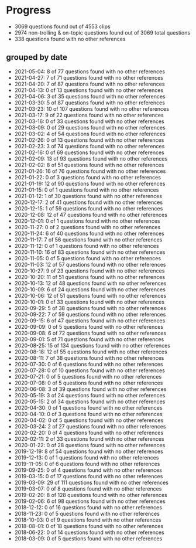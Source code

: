 # Progress
* 3069 questions found out of 4553 clips
* 2974 non-trolling & on-topic questions found out of 3069 total questions
* 338 questions found with no other references
## grouped by date
* 2021-05-04: 8 of 77 questions found with no other references
* 2021-04-27: 7 of 71 questions found with no other references
* 2021-04-20: 7 of 87 questions found with no other references
* 2021-04-13: 0 of 13 questions found with no other references
* 2021-04-06: 3 of 35 questions found with no other references
* 2021-03-30: 5 of 87 questions found with no other references
* 2021-03-23: 10 of 107 questions found with no other references
* 2021-03-17: 9 of 22 questions found with no other references
* 2021-03-16: 0 of 33 questions found with no other references
* 2021-03-09: 0 of 29 questions found with no other references
* 2021-03-02: 4 of 54 questions found with no other references
* 2021-02-26: 0 of 13 questions found with no other references
* 2021-02-23: 3 of 74 questions found with no other references
* 2021-02-16: 0 of 69 questions found with no other references
* 2021-02-09: 13 of 93 questions found with no other references
* 2021-02-02: 8 of 51 questions found with no other references
* 2021-01-26: 16 of 76 questions found with no other references
* 2021-01-22: 0 of 3 questions found with no other references
* 2021-01-19: 12 of 90 questions found with no other references
* 2021-01-15: 0 of 1 questions found with no other references
* 2021-01-12: 1 of 30 questions found with no other references
* 2020-12-17: 2 of 41 questions found with no other references
* 2020-12-15: 1 of 59 questions found with no other references
* 2020-12-08: 12 of 47 questions found with no other references
* 2020-12-01: 0 of 1 questions found with no other references
* 2020-11-27: 0 of 2 questions found with no other references
* 2020-11-24: 6 of 40 questions found with no other references
* 2020-11-17: 7 of 56 questions found with no other references
* 2020-11-12: 0 of 1 questions found with no other references
* 2020-11-10: 16 of 83 questions found with no other references
* 2020-11-05: 0 of 5 questions found with no other references
* 2020-11-03: 12 of 57 questions found with no other references
* 2020-10-27: 9 of 23 questions found with no other references
* 2020-10-20: 11 of 51 questions found with no other references
* 2020-10-13: 12 of 48 questions found with no other references
* 2020-10-09: 6 of 24 questions found with no other references
* 2020-10-06: 12 of 51 questions found with no other references
* 2020-10-01: 0 of 33 questions found with no other references
* 2020-09-29: 5 of 38 questions found with no other references
* 2020-09-22: 7 of 59 questions found with no other references
* 2020-09-15: 6 of 47 questions found with no other references
* 2020-09-09: 0 of 5 questions found with no other references
* 2020-09-08: 6 of 72 questions found with no other references
* 2020-09-01: 5 of 71 questions found with no other references
* 2020-08-25: 15 of 134 questions found with no other references
* 2020-08-18: 12 of 55 questions found with no other references
* 2020-08-11: 7 of 38 questions found with no other references
* 2020-07-30: 0 of 6 questions found with no other references
* 2020-07-28: 0 of 10 questions found with no other references
* 2020-07-21: 0 of 5 questions found with no other references
* 2020-07-08: 0 of 5 questions found with no other references
* 2020-06-08: 3 of 39 questions found with no other references
* 2020-05-19: 3 of 24 questions found with no other references
* 2020-05-15: 2 of 34 questions found with no other references
* 2020-04-30: 0 of 1 questions found with no other references
* 2020-04-10: 0 of 3 questions found with no other references
* 2020-04-02: 0 of 5 questions found with no other references
* 2020-03-24: 2 of 27 questions found with no other references
* 2020-02-20: 0 of 4 questions found with no other references
* 2020-02-11: 2 of 33 questions found with no other references
* 2020-01-22: 0 of 28 questions found with no other references
* 2019-12-19: 8 of 54 questions found with no other references
* 2019-12-13: 0 of 1 questions found with no other references
* 2019-11-05: 0 of 6 questions found with no other references
* 2019-09-25: 0 of 4 questions found with no other references
* 2019-03-15: 0 of 17 questions found with no other references
* 2019-03-09: 29 of 111 questions found with no other references
* 2019-03-07: 0 of 8 questions found with no other references
* 2019-02-20: 8 of 128 questions found with no other references
* 2019-02-06: 6 of 98 questions found with no other references
* 2018-12-12: 0 of 16 questions found with no other references
* 2018-11-23: 0 of 5 questions found with no other references
* 2018-10-03: 0 of 9 questions found with no other references
* 2018-08-01: 0 of 18 questions found with no other references
* 2018-06-22: 0 of 14 questions found with no other references
* 2018-03-09: 0 of 5 questions found with no other references

